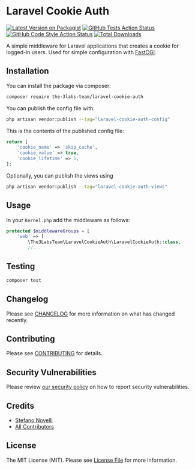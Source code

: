 # Laravel Cookie Auth

[![Latest Version on Packagist](https://img.shields.io/packagist/v/the-3labs-team/laravel-cookie-auth.svg?style=flat-square)](https://packagist.org/packages/the-3labs-team/laravel-cookie-auth)
[![GitHub Tests Action Status](https://img.shields.io/github/actions/workflow/status/the-3labs-team/laravel-cookie-auth/run-tests.yml?branch=main&label=tests&style=flat-square)](https://github.com/the-3labs-team/laravel-cookie-auth/actions?query=workflow%3Arun-tests+branch%3Amain)
[![GitHub Code Style Action Status](https://img.shields.io/github/actions/workflow/status/the-3labs-team/laravel-cookie-auth/fix-php-code-style-issues.yml?branch=main&label=code%20style&style=flat-square)](https://github.com/the-3labs-team/laravel-cookie-auth/actions?query=workflow%3A"Fix+PHP+code+style+issues"+branch%3Amain)
[![Total Downloads](https://img.shields.io/packagist/dt/the-3labs-team/laravel-cookie-auth.svg?style=flat-square)](https://packagist.org/packages/the-3labs-team/laravel-cookie-auth)

A simple middleware for Laravel applications that creates a cookie for logged-in users. Used for simple configuration with [FastCGI](https://gist.github.com/murdercode/cb061b178d2883017a247b1f6c24e345).

## Installation

You can install the package via composer:

```bash
composer require the-3labs-team/laravel-cookie-auth
```

You can publish the config file with:

```bash
php artisan vendor:publish --tag="laravel-cookie-auth-config"
```

This is the contents of the published config file:

```php
return [
    'cookie_name' => 'skip_cache',
    'cookie_value' => true,
    'cookie_lifetime' => 5,
];
```

Optionally, you can publish the views using

```bash
php artisan vendor:publish --tag="laravel-cookie-auth-views"
```

## Usage

In your `Kernel.php` add the middleware as follows:

```php
protected $middlewareGroups = [
    'web' => [
        \The3LabsTeam\LaravelCookieAuth\LaravelCookieAuth::class,
        //...
```

## Testing

```bash
composer test
```

## Changelog

Please see [CHANGELOG](CHANGELOG.md) for more information on what has changed recently.

## Contributing

Please see [CONTRIBUTING](CONTRIBUTING.md) for details.

## Security Vulnerabilities

Please review [our security policy](../../security/policy) on how to report security vulnerabilities.

## Credits

- [Stefano Novelli](https://github.com/The-3Labs-Team)
- [All Contributors](../../contributors)

## License

The MIT License (MIT). Please see [License File](LICENSE.md) for more information.
